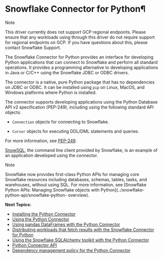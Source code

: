 # Snowflake Connector for Python¶

Note

This driver currently does not support GCP regional endpoints. Please ensure
that any workloads using through this driver do not require support for
regional endpoints on GCP. If you have questions about this, please contact
Snowflake Support.

The Snowflake Connector for Python provides an interface for developing Python
applications that can connect to Snowflake and perform all standard
operations. It provides a programming alternative to developing applications
in Java or C/C++ using the Snowflake JDBC or ODBC drivers.

The connector is a native, pure Python package that has no dependencies on
JDBC or ODBC. It can be installed using `pip` on Linux, MacOS, and Windows
platforms where Python is installed.

The connector supports developing applications using the Python Database API
v2 specification (PEP-249), including using the following standard API
objects:

  * `Connection` objects for connecting to Snowflake.

  * `Cursor` objects for executing DDL/DML statements and queries.

For more information, see
[PEP-249](https://www.python.org/dev/peps/pep-0249/).

[SnowSQL](../../user-guide/snowsql), the command line client provided by
Snowflake, is an example of an application developed using the connector.

Note

Snowflake now provides first-class Python APIs for managing core Snowflake
resources including databases, schemas, tables, tasks, and warehouses, without
using SQL. For more information, see [Snowflake Python APIs: Managing
Snowflake objects with Python](../snowflake-python-api/snowflake-python-
overview).

**Next Topics:**

  * [Installing the Python Connector](python-connector-install)
  * [Using the Python Connector](python-connector-example)
  * [Using pandas DataFrames with the Python Connector](python-connector-pandas)
  * [Distributing workloads that fetch results with the Snowflake Connector for Python](python-connector-distributed-fetch)
  * [Using the Snowflake SQLAlchemy toolkit with the Python Connector](sqlalchemy)
  * [Python Connector API](python-connector-api)
  * [Dependency management policy for the Python Connector](python-connector-dependencies)

